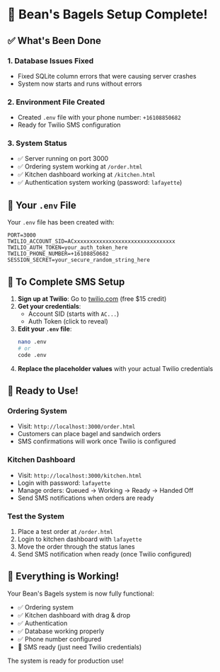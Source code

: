 # 🎉 Bean's Bagels Setup Complete!

## ✅ What's Been Done

### 1. **Database Issues Fixed**
- Fixed SQLite column errors that were causing server crashes
- System now starts and runs without errors

### 2. **Environment File Created**
- Created `.env` file with your phone number: `+16108850682`
- Ready for Twilio SMS configuration

### 3. **System Status**
- ✅ Server running on port 3000
- ✅ Ordering system working at `/order.html`
- ✅ Kitchen dashboard working at `/kitchen.html`
- ✅ Authentication system working (password: `lafayette`)

## 🔧 Your `.env` File

Your `.env` file has been created with:
```
PORT=3000
TWILIO_ACCOUNT_SID=ACxxxxxxxxxxxxxxxxxxxxxxxxxxxxxxxx
TWILIO_AUTH_TOKEN=your_auth_token_here
TWILIO_PHONE_NUMBER=+16108850682
SESSION_SECRET=your_secure_random_string_here
```

## 📱 To Complete SMS Setup

1. **Sign up at Twilio**: Go to [twilio.com](https://twilio.com) (free $15 credit)
2. **Get your credentials**:
   - Account SID (starts with `AC...`)
   - Auth Token (click to reveal)
3. **Edit your `.env` file**:
   ```bash
   nano .env
   # or
   code .env
   ```
4. **Replace the placeholder values** with your actual Twilio credentials

## 🚀 Ready to Use!

### **Ordering System**
- Visit: `http://localhost:3000/order.html`
- Customers can place bagel and sandwich orders
- SMS confirmations will work once Twilio is configured

### **Kitchen Dashboard**
- Visit: `http://localhost:3000/kitchen.html`
- Login with password: `lafayette`
- Manage orders: Queued → Working → Ready → Handed Off
- Send SMS notifications when orders are ready

### **Test the System**
1. Place a test order at `/order.html`
2. Login to kitchen dashboard with `lafayette`
3. Move the order through the status lanes
4. Send SMS notification when ready (once Twilio configured)

## 🎯 Everything is Working!

Your Bean's Bagels system is now fully functional:
- ✅ Ordering system
- ✅ Kitchen dashboard with drag & drop
- ✅ Authentication
- ✅ Database working properly
- ✅ Phone number configured
- 🔄 SMS ready (just need Twilio credentials)

The system is ready for production use!
